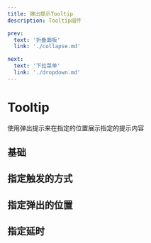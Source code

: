 ```yaml
---
title: 弹出提示Tooltip
description: Tooltip组件

prev:
  text: '折叠面板'
  link: './collapse.md'

next: 
  text: '下拉菜单'
  link: './dropdown.md'
---
```


# Tooltip
使用弹出提示来在指定的位置展示指定的提示内容


## 基础
<preview path="../previews/tooltip/basic.vue" title="基础" description="默认悬停时触发，提示弹出在下方"></preview>

## 指定触发的方式
<preview path="../previews/tooltip/trigger.vue" title="指定触发的方式" description="通过指定trigger的值来指定触发的方式"></preview>

## 指定弹出的位置
<preview path="../previews/tooltip/position.vue" title="指定弹出的位置" description="通过指定popperOptions的值来指定弹出的位置"></preview>

## 指定延时
<preview path="../previews/tooltip/delay.vue" title="指定延时" description="通过指定openDelay或者closeDelay的值来指定延时的效果"></preview>


